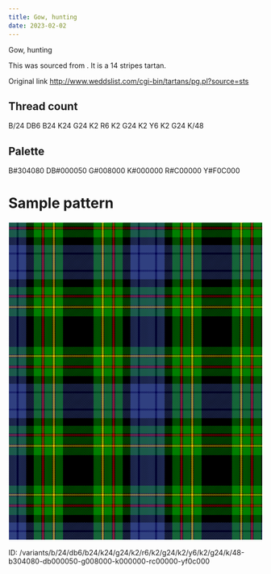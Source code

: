 ```yaml
---
title: Gow, hunting
date: 2023-02-02
---
```

Gow, hunting

This was sourced from <no value>.  It is a 14 stripes tartan.

Original link http://www.weddslist.com/cgi-bin/tartans/pg.pl?source=sts

## Thread count
B/24 DB6 B24 K24 G24 K2 R6 K2 G24 K2 Y6 K2 G24 K/48

## Palette
B#304080 DB#000050 G#008000 K#000000 R#C00000 Y#F0C000

# Sample pattern

![Tartan detail](tartan.png "B/24 DB6 B24 K24 G24 K2 R6 K2 G24 K2 Y6 K2 G24 K/48 tartan")

ID: /variants/b/24/db6/b24/k24/g24/k2/r6/k2/g24/k2/y6/k2/g24/k/48-b304080-db000050-g008000-k000000-rc00000-yf0c000